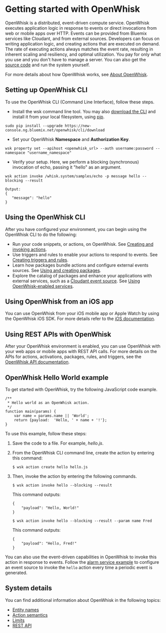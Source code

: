 
# Getting started with OpenWhisk

OpenWhisk is a distributed, event-driven compute service. OpenWhisk executes application logic in response to events or direct invocations from web or mobile apps over HTTP. Events can be provided from Bluemix services like Cloudant, and from external sources. Developers can focus on writing application logic, and creating actions that are executed on demand. The rate of executing actions always matches the event rate, resulting in inherent scaling and resiliency, and optimal utilization. You pay for only what you use and you don't have to manage a server. You can also get the [source code](https://github.com/openwhisk/openwhisk) and run the system yourself.

For more details about how OpenWhisk works, see [About OpenWhisk](./about.md).

## Setting up OpenWhisk CLI

To use the OpenWhisk CLI (Command Line Interface), follow these steps.

- Install the wsk command line tool. You may also [download the CLI](https://new-console.ng.bluemix.net/openwhisk/cli/download) and install it from your local filesystem, using [pip](https://pip.pypa.io/).
```
sudo pip install --upgrade https://new-console.ng.bluemix.net/openwhisk/cli/download 
```

- Set your OpenWhisk **Namespace** and **Authorization Key**.
```
wsk property set --apihost <openwhisk_url> --auth username:password --namespace "username_namespace"
```

- Verify your setup. Here, we perform a blocking (synchronous) invocation of echo, passing it "hello" as an argument.
```
wsk action invoke /whisk.system/samples/echo -p message hello --blocking --result

Output:
{
   "message": "hello"
}
```

## Using the OpenWhisk CLI
After you have configured your environment, you can begin using the OpenWhisk CLI to do the following:

* Run your code snippets, or actions, on OpenWhisk. See [Creating and invoking actions](./actions.md).
* Use triggers and rules to enable your actions to respond to events. See [Creating triggers and rules](./triggers_rules.md).
* Learn how packages bundle actions and configure external events sources. See [Using and creating packages](./packages.md).
* Explore the catalog of packages and enhance your applications with external services, such as a [Cloudant event source](./catalog.md#using-the-cloudant-package). See [Using OpenWhisk-enabled services](./catalog.md).


## Using OpenWhisk from an iOS app
You can use OpenWhisk from your iOS mobile app or Apple Watch by using the OpenWhisk iOS SDK. For more details refer to the [iOS documentation](./mobile_sdk.md).

## Using REST APIs with OpenWhisk
After your OpenWhisk environment is enabled, you can use OpenWhisk with your web apps or mobile apps with REST API calls. For more details on the APIs for actions, activations, packages, rules, and triggers, see the [OpenWhisk API documentation](./reference.md#rest-api).

## OpenWhisk Hello World example
To get started with OpenWhisk, try the following JavaScript code example.

```
/**
 * Hello world as an OpenWhisk action.
 */
function main(params) {
    var name = params.name || 'World';
    return {payload:  'Hello, ' + name + '!'};
}
```

To use this example, follow these steps:

1. Save the code to a file. For example, *hello.js*.

2. From the OpenWhisk CLI command line, create the action by entering this command:

    ```
    $ wsk action create hello hello.js
    ```

3. Then, invoke the action by entering the following commands.

    ```
    $ wsk action invoke hello --blocking --result
    ```

    This command outputs:

    ```
    {
        "payload": "Hello, World!"
    }
    ```

    ```
    $ wsk action invoke hello --blocking --result --param name Fred
    ```

    This command outputs:

    ```
    {
        "payload": "Hello, Fred!"
    }
    ```

You can also use the event-driven capabilities in OpenWhisk to invoke this action in response to events. Follow the [alarm service example](./packages.md#creating-and-using-trigger-feeds) to configure an event source to invoke the `hello` action every time a periodic event is generated.


## System details

You can find additional information about OpenWhisk in the following topics:

* [Entity names](./reference.md#openwhisk-entities)
* [Action semantics](./reference.md#action-semantics)
* [Limits](./reference.md#system-limits)
* [REST API](./reference.md#rest-api)

